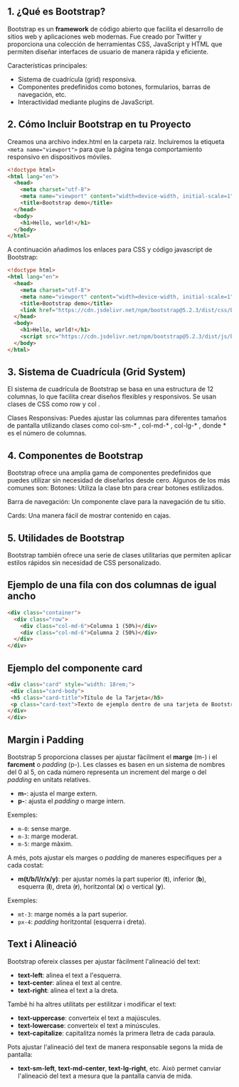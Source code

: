 
## 1. ¿Qué es Bootstrap?

Bootstrap es un **framework** de código abierto que facilita el desarrollo de sitios web y aplicaciones
web modernas. Fue creado por Twitter y proporciona una colección de herramientas CSS,
JavaScript y HTML que permiten diseñar interfaces de usuario de manera rápida y eficiente.

Características principales:

- Sistema de cuadrícula (grid) responsiva.
- Componentes predefinidos como botones, formularios, barras de navegación, etc.
- Interactividad mediante plugins de JavaScript.

##  2. Cómo Incluir Bootstrap en tu Proyecto

Creamos una archivo index.html en la carpeta raiz. Incluiremos la etiqueta `<meta name="viewport">` para que la página tenga comportamiento responsivo en dispositivos móviles.

```html
<!doctype html>
<html lang="en">
  <head>
    <meta charset="utf-8">
    <meta name="viewport" content="width=device-width, initial-scale=1">
    <title>Bootstrap demo</title>
  </head>
  <body>
    <h1>Hello, world!</h1>
  </body>
</html>
```

A continuación añadimos los enlaces para CSS y código javascript de Bootstrap:

```html
<!doctype html>
<html lang="en">
  <head>
    <meta charset="utf-8">
    <meta name="viewport" content="width=device-width, initial-scale=1">
    <title>Bootstrap demo</title>
    <link href="https://cdn.jsdelivr.net/npm/bootstrap@5.2.3/dist/css/bootstrap.min.css" rel="stylesheet" integrity="sha384-rbsA2VBKQhggwzxH7pPCaAqO46MgnOM80zW1RWuH61DGLwZJEdK2Kadq2F9CUG65" crossorigin="anonymous">
  </head>
  <body>
    <h1>Hello, world!</h1>
    <script src="https://cdn.jsdelivr.net/npm/bootstrap@5.2.3/dist/js/bootstrap.bundle.min.js" integrity="sha384-kenU1KFdBIe4zVF0s0G1M5b4hcpxyD9F7jL+jjXkk+Q2h455rYXK/7HAuoJl+0I4" crossorigin="anonymous"></script>
  </body>
</html>
```

## 3. Sistema de Cuadrícula (Grid System)

El sistema de cuadrícula de Bootstrap se basa en una estructura de 12 columnas, lo que facilita
crear diseños flexibles y responsivos. Se usan clases de CSS como row y col .

Clases Responsivas: Puedes ajustar las columnas para diferentes tamaños de pantalla
utilizando clases como col-sm-* , col-md-* , col-lg-* , donde * es el número de columnas.

## 4. Componentes de Bootstrap

Bootstrap ofrece una amplia gama de componentes predefinidos que puedes utilizar sin necesidad
de diseñarlos desde cero. Algunos de los más comunes son:
Botones: Utiliza la clase btn para crear botones estilizados.

Barra de navegación: Un componente clave para la navegación de tu sitio.

Cards: Una manera fácil de mostrar contenido en cajas.

## 5. Utilidades de Bootstrap

Bootstrap también ofrece una serie de clases utilitarias que permiten aplicar estilos rápidos sin
necesidad de CSS personalizado.

## Ejemplo de una fila con dos columnas de igual ancho

```html
<div class="container">
  <div class="row">
    <div class="col-md-6">Columna 1 (50%)</div>
    <div class="col-md-6">Columna 2 (50%)</div>
  </div>
</div>
```

## Ejemplo del componente card

```html
<div class="card" style="width: 18rem;">
 <div class="card-body">
 <h5 class="card-title">Título de la Tarjeta</h5>
 <p class="card-text">Texto de ejemplo dentro de una tarjeta de Bootstrap.</p> <a href="#" class="btn btn-primary">Ir a algún lugar</a>
</div>
</div>
```

## Margin i Padding

Bootstrap 5 proporciona classes per ajustar fàcilment el **marge** (m-) i el **farcment** o *padding* (p-). Les classes es basen en un sistema de nombres del 0 al 5, on cada número representa un increment del marge o del *padding* en unitats relatives.

- **m-**: ajusta el marge extern.
- **p-**: ajusta el *padding* o marge intern.

Exemples:

- `m-0`: sense marge.
- `m-3`: marge moderat.
- `m-5`: marge màxim.

A més, pots ajustar els marges o *padding* de maneres específiques per a cada costat:
- **m(t/b/l/r/x/y)**: per ajustar només la part superior (**t**), inferior (**b**), esquerra (**l**), dreta (**r**), horitzontal (**x**) o vertical (**y**).

Exemples:
- `mt-3`: marge només a la part superior.
- `px-4`: *padding* horitzontal (esquerra i dreta).

## Text i Alineació

Bootstrap ofereix classes per ajustar fàcilment l'alineació del text:

- **text-left**: alinea el text a l'esquerra.
- **text-center**: alinea el text al centre.
- **text-right**: alinea el text a la dreta.

També hi ha altres utilitats per estilitzar i modificar el text:
- **text-uppercase**: converteix el text a majúscules.
- **text-lowercase**: converteix el text a minúscules.
- **text-capitalize**: capitalitza només la primera lletra de cada paraula.

Pots ajustar l'alineació del text de manera responsable segons la mida de pantalla:
- **text-sm-left**, **text-md-center**, **text-lg-right**, etc. Això permet canviar l'alineació del text a mesura que la pantalla canvia de mida.
